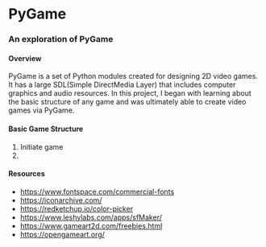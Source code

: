 # PyGame
### An exploration of PyGame
#### Overview
PyGame is a set of Python modules created for designing 2D video games. It has a large SDL(Simple DirectMedia Layer) that includes computer graphics and audio resources. In this project, I began with learning about the basic structure of any game and was ultimately able to create video games via PyGame.

#### Basic Game Structure
1) Initiate game
2) 

#### Resources
* https://www.fontspace.com/commercial-fonts
* https://iconarchive.com/
* https://redketchup.io/color-picker
* https://www.leshylabs.com/apps/sfMaker/
* https://www.gameart2d.com/freebies.html
* https://opengameart.org/
